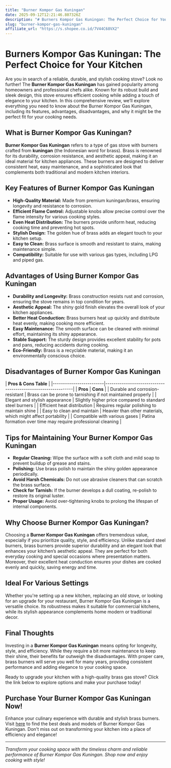 ```yaml
---
title: "Burner Kompor Gas Kuningan"
date: 2025-09-12T12:21:46.807326Z
description: "# Burners Kompor Gas Kuningan: The Perfect Choice for Your Kitchen..."
slug: "burner-kompor-gas-kuningan"
affiliate_url: "https://s.shopee.co.id/7V44C68VX2"
---
```

# Burners Kompor Gas Kuningan: The Perfect Choice for Your Kitchen

Are you in search of a reliable, durable, and stylish cooking stove? Look no further! The **Burner Kompor Gas Kuningan** has gained popularity among homeowners and professional chefs alike. Known for its robust build and sleek design, this stove ensures efficient cooking while adding a touch of elegance to your kitchen. In this comprehensive review, we’ll explore everything you need to know about the Burner Kompor Gas Kuningan, including its features, advantages, disadvantages, and why it might be the perfect fit for your cooking needs.

## What is Burner Kompor Gas Kuningan?

**Burner Kompor Gas Kuningan** refers to a type of gas stove with burners crafted from **kuningan** (the Indonesian word for brass). Brass is renowned for its durability, corrosion resistance, and aesthetic appeal, making it an ideal material for kitchen appliances. These burners are designed to deliver consistent heat, easy maintenance, and a sophisticated look that complements both traditional and modern kitchen interiors.

## Key Features of Burner Kompor Gas Kuningan

- **High-Quality Material:** Made from premium kuningan/brass, ensuring longevity and resistance to corrosion.
- **Efficient Flame Control:** Adjustable knobs allow precise control over the flame intensity for various cooking styles.
- **Even Heat Distribution:** The burners provide uniform heat, reducing cooking time and preventing hot spots.
- **Stylish Design:** The golden hue of brass adds an elegant touch to your kitchen setup.
- **Easy to Clean:** Brass surface is smooth and resistant to stains, making maintenance simple.
- **Compatibility:** Suitable for use with various gas types, including LPG and piped gas.

## Advantages of Using Burner Kompor Gas Kuningan

- **Durability and Longevity:** Brass construction resists rust and corrosion, ensuring the stove remains in top condition for years.
- **Aesthetic Appeal:** The shiny gold finish elevates the overall look of your kitchen appliances.
- **Better Heat Conduction:** Brass burners heat up quickly and distribute heat evenly, making cooking more efficient.
- **Easy Maintenance:** The smooth surface can be cleaned with minimal effort, maintaining its shiny appearance.
- **Stable Support:** The sturdy design provides excellent stability for pots and pans, reducing accidents during cooking.
- **Eco-Friendly:** Brass is a recyclable material, making it an environmentally conscious choice.

## Disadvantages of Burner Kompor Gas Kuningan

| **Pros & Cons Table** |
|-------------------------|--------------------------------------------------------------|
| **Pros**              | **Cons**                                                      |
| Durable and corrosion-resistant | Brass can be prone to tarnishing if not maintained properly |
| Elegant and stylish appearance | Slightly higher price compared to standard steel burners |
| Efficient heat distribution | Requires regular polishing to maintain shine |
| Easy to clean and maintain | Heavier than other materials, which might affect portability |
| Compatible with various gases | Patina formation over time may require professional cleaning |

## Tips for Maintaining Your Burner Kompor Gas Kuningan

- **Regular Cleaning:** Wipe the surface with a soft cloth and mild soap to prevent buildup of grease and stains.
- **Polishing:** Use brass polish to maintain the shiny golden appearance periodically.
- **Avoid Harsh Chemicals:** Do not use abrasive cleaners that can scratch the brass surface.
- **Check for Tarnish:** If the burner develops a dull coating, re-polish to restore its original luster.
- **Proper Usage:** Avoid over-tightening knobs to prolong the lifespan of internal components.

## Why Choose Burner Kompor Gas Kuningan?

Choosing a **Burner Kompor Gas Kuningan** offers tremendous value, especially if you prioritize quality, style, and efficiency. Unlike standard steel burners, brass burners provide superior durability and an elegant look that enhances your kitchen’s aesthetic appeal. They are perfect for both everyday cooking and special occasions where presentation matters. Moreover, their excellent heat conduction ensures your dishes are cooked evenly and quickly, saving energy and time.

## Ideal For Various Settings

Whether you're setting up a new kitchen, replacing an old stove, or looking for an upgrade for your restaurant, Burner Kompor Gas Kuningan is a versatile choice. Its robustness makes it suitable for commercial kitchens, while its stylish appearance complements home modern or traditional decor.

## Final Thoughts

Investing in a **Burner Kompor Gas Kuningan** means opting for longevity, style, and efficiency. While they require a bit more maintenance to keep their shine, their benefits far outweigh the disadvantages. With proper care, brass burners will serve you well for many years, providing consistent performance and adding elegance to your cooking space.

Ready to upgrade your kitchen with a high-quality brass gas stove? Click the link below to explore options and make your purchase today!

## Purchase Your Burner Kompor Gas Kuningan Now!

Enhance your culinary experience with durable and stylish brass burners. Visit [here](https://s.shopee.co.id/7V44C68VX2) to find the best deals and models of Burner Kompor Gas Kuningan. Don't miss out on transforming your kitchen into a place of efficiency and elegance!

---

*Transform your cooking space with the timeless charm and reliable performance of Burner Kompor Gas Kuningan. Shop now and enjoy cooking with style!*